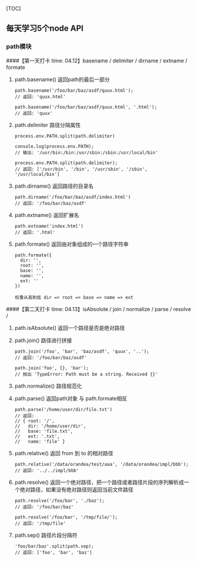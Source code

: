 [TOC]

## 每天学习5个node API

### path模块

####【第一天打卡 time: 04.12】basename / delimiter / dirname / extname / formate

1. path.basename()  返回path的最后一部分

   ```
   path.basename('/foo/bar/baz/asdf/quux.html');
   // 返回: 'quux.html'

   path.basename('/foo/bar/baz/asdf/quux.html', '.html');
   // 返回: 'quux'
   ```

2. path.delimiter 路径分隔属性

   ```
   process.env.PATH.split(path.delimiter)

   console.log(process.env.PATH);
   // 输出: '/usr/bin:/bin:/usr/sbin:/sbin:/usr/local/bin'

   process.env.PATH.split(path.delimiter);
   // 返回: ['/usr/bin', '/bin', '/usr/sbin', '/sbin', '/usr/local/bin']
   ```

3. path.dirname()  返回路径的目录名

   ```
   path.dirname('/foo/bar/baz/asdf/index.html')
   // 返回: '/foo/bar/baz/asdf'
   ```

4. path.extname()  返回扩展名

   ```
   path.extname('index.html')
   // 返回: '.html'
   ```

5. path.formate()  返回由对象组成的一个路径字符串

   ```
   path.formate({
     dir: '',
     root: '',
     base: '',
     name: '',
     ext: ''
   })

   权重从高到低 dir => root => base => name => ext
   ```

####【第二天打卡 time: 04.13】isAbsolute / join / normalize / parse / resolve / 

1. path.isAbsolute()   返回一个路径是否是绝对路径

2. path.join()   路径进行拼接

   ```
   path.join('/foo', 'bar', 'baz/asdf', 'quux', '..');
   // 返回: '/foo/bar/baz/asdf'

   path.join('foo', {}, 'bar');
   // 抛出 'TypeError: Path must be a string. Received {}'
   ```

3. path.normalize()   路径规范化

4. path.parse()   返回path对象 与 path.formate相反

   ```
   path.parse('/home/user/dir/file.txt')
   // 返回:
   // { root: '/',
   //   dir: '/home/user/dir',
   //   base: 'file.txt',
   //   ext: '.txt',
   //   name: 'file' }
   ```

5. path.relative()   返回 from 到 to 的相对路径

   ```
   path.relative('/data/orandea/test/aaa', '/data/orandea/impl/bbb');
   // 返回: '../../impl/bbb'
   ```

6. path.resolve()   返回一个绝对路径，把一个路径或者路径片段的序列解析成一个绝对路径，如果没有绝对路径则返回当前文件路径

   ```
   path.resolve('/foo/bar', './baz');
   // 返回: '/foo/bar/baz'

   path.resolve('/foo/bar', '/tmp/file/');
   // 返回: '/tmp/file'
   ```

7. path.sep()  路径片段分隔符

   ```
   'foo/bar/baz'.split(path.sep);
   // 返回: ['foo', 'bar', 'baz']
   ```

   ​